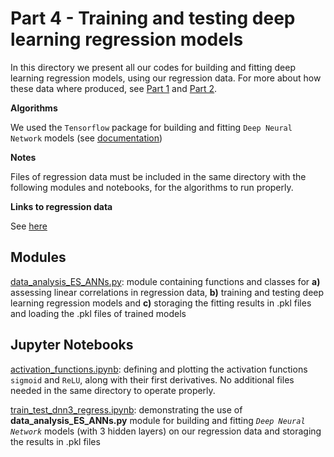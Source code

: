 # Part 4 - Training and testing deep learning regression models

In this directory we present all our codes for building and fitting deep learning regression models, using our regression data.
For more about how these data where produced, see [Part 1](https://github.com/istergak/MSc-Computational-Physics-AUTH/tree/main/Thesis%20-%20ML%20and%20ANNs%20regression%20models%20for%20Exotic%20Star's%20EOSs/Part%201%20-%20Solving%20the%20TOV%20equations%20for%20Hadronic%20and%20Quark%20Stars) and [Part 2](https://github.com/istergak/MSc-Computational-Physics-AUTH/tree/main/Thesis%20-%20ML%20and%20ANNs%20regression%20models%20for%20Exotic%20Star's%20EOSs/Part%202%20-%20Handling%20the%20TOV%20equations%20solution%20data%20for%20Exotic%20Stars).

**Algorithms**

We used the `Tensorflow` package for building and fitting `Deep Neural Network` models (see [documentation](https://www.tensorflow.org/))

**Notes**

Files of regression data must be included in the same directory with the following modules and notebooks, for the algorithms to run properly.

**Links to regression data**

See [here](https://drive.google.com/drive/folders/1eFYPW1juSy4aSwTBDs-ye0ToogRbSJfv)

## Modules

[data_analysis_ES_ANNs.py](https://github.com/istergak/MSc-Computational-Physics-AUTH/blob/main/Thesis%20-%20ML%20and%20ANNs%20regression%20models%20for%20Exotic%20Star's%20EOSs/Part%204%20-%20Training%20and%20testing%20ANN%20regression%20models/data_analysis_ES_ANNs.py): module containing functions and classes for **a)** assessing linear correlations in regression data, **b)** training and testing deep learning regression models and **c)** storaging the fitting results in .pkl files and loading the .pkl files of trained models

## Jupyter Notebooks

[activation_functions.ipynb](https://github.com/istergak/MSc-Computational-Physics-AUTH/blob/main/Thesis%20-%20ML%20and%20ANNs%20regression%20models%20for%20Exotic%20Star's%20EOSs/Part%204%20-%20Training%20and%20testing%20ANN%20regression%20models/activation_functions.ipynb): defining and plotting the activation functions `sigmoid` and `ReLU`, along with their first derivatives. No additional files needed in the same directory to operate properly.

[train_test_dnn3_regress.ipynb](https://github.com/istergak/MSc-Computational-Physics-AUTH/blob/main/Thesis%20-%20ML%20and%20ANNs%20regression%20models%20for%20Exotic%20Star's%20EOSs/Part%204%20-%20Training%20and%20testing%20ANN%20regression%20models/train_test_dnn3_regress.ipynb): demonstrating the use of **data_analysis_ES_ANNs.py** module for building and fitting *`Deep Neural Network`* models (with 3 hidden layers) on our regression data and storaging the results in .pkl files
